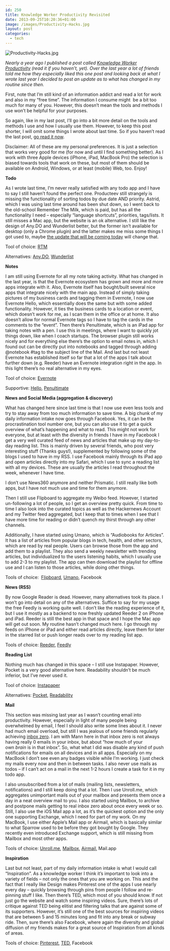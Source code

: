 ```yaml
---
id: 250
title: Knowledge Worker Productivity Revisited
date: 2013-09-25T10:20:36+01:00
image: /images/Productivity-Hacks.jpg
layout: post
categories:
  - tech
---
```

![Productivity-Hacks.jpg](/images/Productivity-Hacks.jpg "image credit: savvysugar.com")

_Nearly a year ago I published a post called [Knowledge Worker Productivity](http://pujaabbassi.com/2012/10/13/knowledge-worker-productivity/ "Knowledge Worker Productivity") (read it if you haven&#8217;t, yet). Over the last year a lot of friends told me how they especially liked this one post and looking back at what I wrote last year I decided to post an update as to what has changed in my routine since then._

First, note that I&#8217;m still kind of an information addict and read a lot for work and also in my &#8220;free time&#8221;. The information I consume might  be a bit too much for many of you. However, this doesn&#8217;t mean the tools and methods I use won&#8217;t be helpful for your purposes.

So again, like in my last post, I&#8217;ll go into a bit more detail on the tools and methods I use and how I usually use them. However, to keep this post shorter, I will omit some things I wrote about last time. So if you haven&#8217;t read the last post, <a title="Knowledge Worker Productivity" href="http://pujaabbassi.com/2012/10/13/knowledge-worker-productivity/" target="_blank">go read it now</a>.

Disclaimer: All of these are my personal preferences. It is just a selection that works very good for me (for now and until I find something better). As I work with three Apple devices (iPhone, iPad, MacBook Pro) the selection is biased towards tools that work on these, but most of them should be available on Android, Windows, or at least (mobile) Web, too. Enjoy!<!--more-->

**Todo**

As I wrote last time, I&#8217;m never really satisfied with any todo app and I have to say I still haven&#8217;t found the perfect one. Producteev still strangely is missing the functionality of sorting todos by due date AND priority. Astrid, which I was using last time around has been shut down, so I went back to the old-school Remember The Milk, which is paid, but has all the functionality I need &#8211; especially &#8220;language shortcuts&#8221;, priorities, tags/lists. It still misses a Mac app, but the website is an ok alternative. I still like the design of Any.DO and Wunderlist better, but the former isn&#8217;t available for desktop (only a Chrome plugin) and the latter makes me miss some things I got used to, maybe <a title="Twitter / Wunderlist" href="https://twitter.com/Wunderlist/status/382227116667834368" target="_blank">the update that will be coming today</a> will change that.

Tool of choice: <a title="Remember The Milk" href="http://www.rememberthemilk.com" target="_blank">RTM</a>

Alternatives: <a title="Any.DO" href="http://www.any.do/" target="_blank">Any.DO</a>, <a title="Wunderlist" href="http://www.wunderlist.com/" target="_blank">Wunderlist</a>

**Notes**

I am still using Evernote for all my note taking activity. What has changed in the last year, is that the Evernote ecosystem has grown and more and more apps integrate with it. Also, Evernote itself has bought/built several nice apps that integrate nicely with the main app. Instead of simply taking pictures of my business cards and tagging them in Evernote, I now use Evernote Hello, which essentially does the same but with some added functionality. However, it ties the business cards to a location or event, which doesn&#8217;t work for me, as I scan them in the office or at home. It also doesn&#8217;t allow for normal Evernote tags so I have to tag the cards in the comments to the &#8220;event&#8221;. Then there&#8217;s Penultimate, which is an iPad app for taking notes with a pen. I use this in meetings, where I want to quickly jot things down, like when I coach startups. The browser plugin still works nicely and for everything else there&#8217;s the option to email notes in, which I found out can be directly put into notebooks and tagged through adding @notebook #tag to the subject line of the Mail. And last but not least Evernote has established itself so far that a lot of the apps I talk about further down (e.g. Reeder) have an Evernote integration right in the app. In this light there&#8217;s no real alternative in my eyes.

Tool of choice: <a title="Evernote" href="http://evernote.com/" target="_blank">Evernote</a>

Supportive: <a title="Evernote Hello" href="http://evernote.com/hello/" target="_blank">Hello</a>, <a title="Penultimate" href="http://evernote.com/penultimate/" target="_blank">Penultimate</a>

**News and Social Media (aggregation & discovery)**

What has changed here since last time is that I now use even less tools and try to stay away from too much information to save time. A big chunk of my daily information intake now goes through Facebook. Yes, it can be the procrastination tool number one, but you can also use it to get a quick overview of what&#8217;s happening and what to read. This might not work for everyone, but at least with the diversity in friends I have in my Facebook I get a very well curated feed of news and articles that make up my day-to-day reading list. This is mainly driven by several friends, who post very interesting stuff (Thanks guys!), supplemented by following some of the blogs I used to have in my RSS. I use Facebook mainly through its iPad app and open articles directly into my Safari, which I use to sync a reading list with all my devices. These are usually the articles I read throughout the week, whenever I have time.

I don&#8217;t use News360 anymore and neither Prismatic. I still really like both apps, but I have not much use and time for them anymore.

Then I still use Flipboard to aggregate my Weibo feed. However, I started un-following a lot of people, so I get an overview pretty quick. From time to time I also look into the curated topics as well as the Hackernews Account and my Twitter feed aggregated, but I keep that to times when I see that I have more time for reading or didn&#8217;t quench my thirst through any other channels.

Additionally, I have started using Umano, which is &#8220;Audiobooks for Articles&#8221;. It has a list of articles from popular blogs in tech, health, and other sectors, which are read by real people. Users can browse those from the app and add them to a playlist. They also send a weekly newsletter with trending articles, but individualized to the users listening habits, which I usually use to add 2-3 to my playlist. The app can then download the playlist for offline use and I can listen to those articles, while doing other things.

Tools of choice:  <a title="Flipboard" href="http://flipboard.com/" target="_blank">Flipboard</a>, <a title="Umano" href="http://umanoapp.com" target="_blank">Umano</a>, Facebook

**News (RSS)**

By now Google Reader is dead. However, many alternatives took its place. I won&#8217;t go into detail on any of the alternatives. Suffice to say for my usage the free Feedly is working quite well. I don&#8217;t like the reading experience of it, but I use it mostly as a backend to now freshly updated Reeder 2 on iPhone and iPad. Reeder is still the best app in that space and I hope the Mac app will get out soon. My routine hasn&#8217;t changed much here. I go through my feeds on iPhone or iPad and either read articles directly, leave them for later in the starred list or push longer reads over to my reading list app.

Tools of choice: <a title="Reeder" href="http://reederapp.com/" target="_blank">Reeder</a>, <a title="Feedly" href="http://feedly.com" target="_blank">Feedly</a>

**Reading List**

Nothing much has changed in this space &#8211; I still use Instapaper. However, Pocket is a very good alternative here. Readability shouldn&#8217;t be much inferior, but I&#8217;ve never used it.

Tool of choice: <a title="Instapaper" href="http://www.instapaper.com/" target="_blank">Instapaper</a>

Alternatives: <a title="Pocket" href="http://getpocket.com/" target="_blank">Pocket</a>, <a title="Readability" href="http://www.readability.com/" target="_blank">Readability</a>

**Mail**

This section was missing last year as I wasn&#8217;t counting email into productivity. However, especially in light of many people being overwhelmed by email, I feel I should also write some lines about it. I never had much email overload, but still I was jealous of some friends regularly achieving <a title="Inbox Zero" href="http://inboxzero.com" target="_blank">inbox zero</a>. I am with Mann here in that inbox zero is not always having really 0 emails in your inbox, but about &#8220;how much of your own _brain_ is in that inbox&#8221;. So, what what I did was disable any kind of push notifications for emails on all devices and in all apps. Especially on my MacBook I don&#8217;t see even any badges visible while I&#8217;m working. I just check my mails every now and then in between tasks. I also never use mails as todos &#8211; if I can&#8217;t act on a mail in the next 1-2 hours I create a task for it in my todo app.

I also unsubscribed from a lot of mails (mailing lists, newsletters, notifications) and I still keep doing that a lot. Then I use Unroll.me, which aggregates unimportant mails out of your mailbox and presents them once a day in a neat overview mail to you. I also started using Mailbox, to archive and postpone mails getting to real inbox zero about once every week or so. Still, I also use the iOS Mail app a lot, as it&#8217;s the quickest option and the only one supporting Exchange, which I need for part of my work. On my MacBook, I use either Apple&#8217;s Mail app or Airmail, which is basically similar to what Sparrow used to be before they got bought by Google. They recently even introduced Exchange support, which is still missing from Mailbox and most other apps.

Tools of choice: <a title="Unroll.me" href="https://unroll.me" target="_blank">Unroll.me</a>, <a title="Mailbox" href="http://www.mailboxapp.com" target="_blank">Mailbox</a>, <a title="Airmail" href="http://airmailapp.com" target="_blank">Airmail</a>, Mail.app

**Inspiration**

Last but not least, part of my daily information intake is what I would call &#8220;Inspiration&#8221;. As a knowledge worker I think it&#8217;s important to look into a variety of fields &#8211; not only the ones that you are working on. This and the fact that I really like Design makes Pinterest one of the apps I use nearly every day &#8211; quickly browsing through pins from people I follow and re-pinning stuff I like. Then there&#8217;s TED, which most of you should know. If not just go the website and watch some inspiring videos. Sure, there&#8217;s lots of critique against TED being elitist and filtering talks that are against some of its supporters. However, it&#8217;s still one of the best sources for inspiring videos that are between 5 and 15 minutes long and fit into any break or subway ride. Then, sure there&#8217;s also Facebook, where again the diversity and global diffusion of my friends makes for a great source of Inspiration from all kinds of areas.

Tools of choice: <a title="Pinterest" href="http://www.pinterest.com" target="_blank">Pinterest</a>, <a title="TED" href="http://www.ted.com" target="_blank">TED</a>, Facebook
